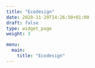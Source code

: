 ```yaml
---
title: "Ecodesign"
date: 2020-11-20T14:26:50+01:00
draft: false
type: widget_page
weight: 3

menu:
  main:
    title: "Ecodesign"
---
```


